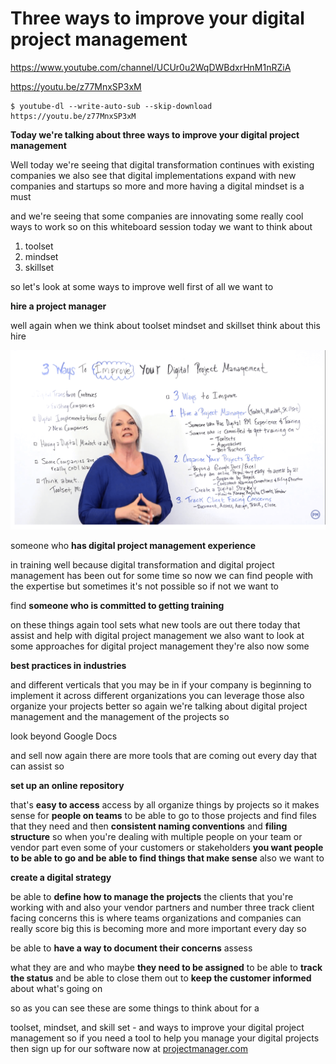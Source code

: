 # Three ways to improve your digital project management

https://www.youtube.com/channel/UCUr0u2WqDWBdxrHnM1nRZiA
 
https://youtu.be/z77MnxSP3xM
```
$ youtube-dl --write-auto-sub --skip-download https://youtu.be/z77MnxSP3xM
```

**Today we're talking about three ways to improve your digital project management** 

Well today we're seeing that digital transformation continues with existing companies we also see that digital implementations expand with new companies and startups so more and more having a digital mindset is a must 

and we're seeing that some companies are innovating some really cool ways to work so on this whiteboard session today we want to think about 

 1. toolset 
 2. mindset 
 3. skillset


so let's look at some ways to improve well first of all we want to 

**hire a project manager**

well again when we think about toolset mindset and skillset think about this hire 

![](Toolset-Mindset-Skillset.png)

someone who **has digital project management experience**


in training well because digital transformation and digital project management has been out for some time so now we can find people with the expertise but sometimes it's not possible so if not we want to 


find **someone who is committed to getting training**


on these things again tool sets what new tools are out there today that assist and help with digital project management we also want to look at some approaches for digital project management they're also now some 

**best practices in industries**

and different verticals that you may be in if your company is beginning to implement it across different organizations you can leverage those also organize your projects better so again we're talking about digital project management and the management of the projects so 

look beyond Google Docs

and sell now again there are more tools that are coming out every day that can assist so 

**set up an online repository**

that's **easy to access** access by all organize things by projects so it makes sense for **people on teams** to be able to go to those projects and find files that they need and then **consistent naming conventions** and **filing structure** so when you're dealing with multiple people on your team or vendor part even some of your customers or stakeholders **you want people to be able to go and be able to find things that make sense** also we want to 

**create a digital strategy**

be able to **define how to manage the projects** the clients that you're working with and also your vendor partners and number three track client facing concerns this is where teams organizations and companies can really score big this is becoming more and more important every day so 

be able to **have a way to document their concerns** assess

what they are and who maybe **they need to be assigned** to be able to **track the status** and be able to close them out to **keep the customer informed** about what's going on

so as you can see these are some things to think about for a 

toolset, mindset, and skill set - and ways to improve your digital project management so if you need a tool to help you manage your digital projects then sign up for our software now at [projectmanager.com](projectmanager.com)

